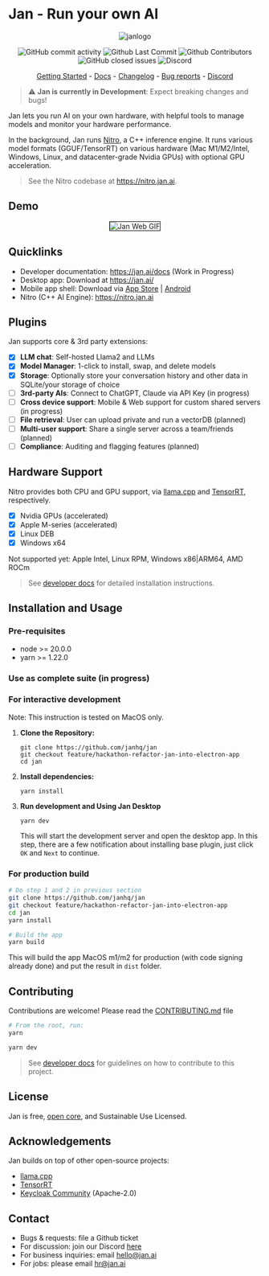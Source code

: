 # Jan - Run your own AI

<p align="center">
  <img alt="janlogo" src="https://user-images.githubusercontent.com/69952136/266827788-b37d6f41-fc34-4677-aa1f-3e2ca6d3c91a.png">
</p>

<p align="center">
  <!-- ALL-CONTRIBUTORS-BADGE:START - Do not remove or modify this section -->
  <img alt="GitHub commit activity" src="https://img.shields.io/github/commit-activity/m/janhq/jan"/>
  <img alt="Github Last Commit" src="https://img.shields.io/github/last-commit/janhq/jan"/>
  <img alt="Github Contributors" src="https://img.shields.io/github/contributors/janhq/jan"/>
  <img alt="GitHub closed issues" src="https://img.shields.io/github/issues-closed/janhq/jan"/>
  <img alt="Discord" src="https://img.shields.io/discord/1107178041848909847?label=discord"/>
</p>

<p align="center">
  <a href="https://docs.jan.ai/">Getting Started</a> - <a href="https://docs.jan.ai">Docs</a> 
  - <a href="https://docs.jan.ai/changelog/">Changelog</a> - <a href="https://github.com/janhq/jan/issues">Bug reports</a> - <a href="https://discord.gg/AsJ8krTT3N">Discord</a>
</p>

> ⚠️ **Jan is currently in Development**: Expect breaking changes and bugs!

Jan lets you run AI on your own hardware, with helpful tools to manage models and monitor your hardware performance.

In the background, Jan runs [Nitro](https://nitro.jan.ai), a C++ inference engine. It runs various model formats (GGUF/TensorRT) on various hardware (Mac M1/M2/Intel, Windows, Linux, and datacenter-grade Nvidia GPUs) with optional GPU acceleration.

> See the Nitro codebase at https://nitro.jan.ai.

<!-- TODO: uncomment this later when we have this feature -->
<!-- Jan can be run as a server or cloud-native application for enterprise. We offer enterprise plugins for LDAP integration and Audit Logs. Contact us at [hello@jan.ai](mailto:hello@jan.ai) for more details. -->

## Demo

<p align="center">
  <img style='border:1px solid #000000' src="https://github.com/janhq/jan/assets/69952136/1f9bb48c-2e70-4633-9f68-7881cd925972" alt="Jan Web GIF">
</p>

## Quicklinks

- Developer documentation: https://jan.ai/docs (Work in Progress)
- Desktop app: Download at https://jan.ai/
- Mobile app shell: Download via [App Store](https://apps.apple.com/us/app/jan-on-device-ai-cloud-ais/id6449664703) | [Android](https://play.google.com/store/apps/details?id=com.jan.ai)
- Nitro (C++ AI Engine): https://nitro.jan.ai

## Plugins

Jan supports core & 3rd party extensions:

- [x] **LLM chat**: Self-hosted Llama2 and LLMs
- [x] **Model Manager**: 1-click to install, swap, and delete models
- [x] **Storage**: Optionally store your conversation history and other data in SQLite/your storage of choice
- [ ] **3rd-party AIs**: Connect to ChatGPT, Claude via API Key (in progress)
- [ ] **Cross device support**: Mobile & Web support for custom shared servers (in progress)
- [ ] **File retrieval**: User can upload private and run a vectorDB (planned)
- [ ] **Multi-user support**: Share a single server across a team/friends (planned)
- [ ] **Compliance**: Auditing and flagging features (planned)

## Hardware Support

Nitro provides both CPU and GPU support, via [llama.cpp](https://github.com/ggerganov/llama.cpp) and [TensorRT](https://github.com/NVIDIA/TensorRT), respectively.

- [x] Nvidia GPUs (accelerated)
- [x] Apple M-series (accelerated)
- [x] Linux DEB
- [x] Windows x64

Not supported yet: Apple Intel, Linux RPM, Windows x86|ARM64, AMD ROCm

> See [developer docs](https://docs.jan.ai/docs/) for detailed installation instructions.

## Installation and Usage

### Pre-requisites
- node >= 20.0.0
- yarn >= 1.22.0

### Use as complete suite (in progress)
### For interactive development

Note: This instruction is tested on MacOS only.

1. **Clone the Repository:**

   ```
   git clone https://github.com/janhq/jan
   git checkout feature/hackathon-refactor-jan-into-electron-app
   cd jan
   ```

2. **Install dependencies:**

   ```
   yarn install
   ```

4. **Run development and Using Jan Desktop**

   ```
   yarn dev
   ```
   This will start the development server and open the desktop app.
   In this step, there are a few notification about installing base plugin, just click `OK` and `Next` to continue.

### For production build

   ```bash
   # Do step 1 and 2 in previous section
   git clone https://github.com/janhq/jan
   git checkout feature/hackathon-refactor-jan-into-electron-app
   cd jan
   yarn install

   # Build the app
   yarn build
   ```

   This will build the app MacOS m1/m2 for production (with code signing already done) and put the result in `dist` folder.



## Contributing

Contributions are welcome! Please read the [CONTRIBUTING.md](CONTRIBUTING.md) file

```sh
# From the root, run:
yarn

yarn dev
```

> See [developer docs]() for guidelines on how to contribute to this project.

## License

Jan is free, [open core](https://en.wikipedia.org/wiki/Open-core_model), and Sustainable Use Licensed.

## Acknowledgements

Jan builds on top of other open-source projects:

- [llama.cpp](https://github.com/ggerganov/llama.cpp)
- [TensorRT](https://github.com/NVIDIA/TensorRT)
- [Keycloak Community](https://github.com/keycloak/keycloak) (Apache-2.0)

## Contact

- Bugs & requests: file a Github ticket
- For discussion: join our Discord [here](https://discord.gg/FTk2MvZwJH)
- For business inquiries: email hello@jan.ai
- For jobs: please email hr@jan.ai

